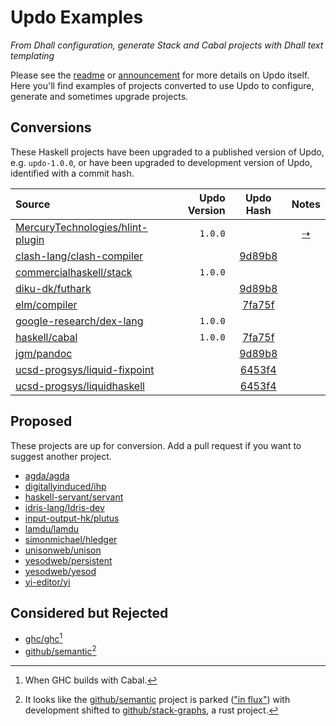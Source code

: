 # Updo Examples

_From Dhall configuration, generate Stack and Cabal projects with Dhall text templating_

Please see the [readme](https://github.com/cabalism/updo#readme) or
[announcement](https://blockscope.com/posts/2023-11-15-updo.html) for more
details on Updo itself. Here you'll find examples of projects converted to use
Updo to configure, generate and sometimes upgrade projects.

## Conversions

These Haskell projects have been upgraded to a published version of Updo, e.g.
`updo-1.0.0`, or have been upgraded to development version of Updo, identified
with a commit hash.

| Source | Updo Version | Updo Hash | Notes |
| :- | -:| :-: | :-: |
| [MercuryTechnologies/hlint-plugin](https://github.com/up-do/hlint-plugin) | `1.0.0` | | [⇢](/hlint-plugin.md) |
| [clash-lang/clash-compiler](https://github.com/up-do/clash-compiler) | | [9d89b8](https://github.com/cabalism/updo/commit/9d89b85a54e49fd0c7a29342cf5b98de2529f588) | |
| [commercialhaskell/stack](https://github.com/up-do/stack) | `1.0.0` | | |
| [diku-dk/futhark](https://github.com/up-do/futhark) | | [9d89b8](https://github.com/cabalism/updo/commit/9d89b85a54e49fd0c7a29342cf5b98de2529f588) | |
| [elm/compiler](https://github.com/up-do/elm-compiler) | | [7fa75f](https://github.com/cabalism/updo/commit/7fa75f53441a5a4b858016744ec275a1e7b6a44a) | |
| [google-research/dex-lang](https://github.com/up-do/dex-lang) | `1.0.0` | | |
| [haskell/cabal](https://github.com/up-do/cabal) | `1.0.0` | [7fa75f](https://github.com/cabalism/updo/commit/7fa75f53441a5a4b858016744ec275a1e7b6a44a) | | 
| [jgm/pandoc](https://github.com/up-do/pandoc) | | [9d89b8](https://github.com/cabalism/updo/commit/9d89b85a54e49fd0c7a29342cf5b98de2529f588) | |
| [ucsd-progsys/liquid-fixpoint](https://github.com/up-do/liquid-fixpoint) | | [6453f4](https://github.com/cabalism/updo/commit/6453f4b8a74f9ca665ff3d21644b1b9284a87a55) | |
| [ucsd-progsys/liquidhaskell](https://github.com/up-do/liquidhaskell) | | [6453f4](https://github.com/cabalism/updo/commit/6453f4b8a74f9ca665ff3d21644b1b9284a87a55) | |

## Proposed

These projects are up for conversion. Add a pull request if you want to suggest
another project.

* [agda/agda](https://github.com/agda/agda)
* [digitallyinduced/ihp](https://github.com/digitallyinduced/ihp)
* [haskell-servant/servant](https://github.com/haskell-servant/servant)
* [idris-lang/Idris-dev](https://github.com/idris-lang/Idris-dev)
* [input-output-hk/plutus](https://github.com/input-output-hk/plutus)
* [lamdu/lamdu](https://github.com/lamdu/lamdu)
* [simonmichael/hledger](https://github.com/simonmichael/hledger)
* [unisonweb/unison](https://github.com/unisonweb/unison/)
* [yesodweb/persistent](https://github.com/yesodweb/persistent)
* [yesodweb/yesod](https://github.com/yesodweb/yesod)
* [yi-editor/yi](https://github.com/yi-editor/yi)

## Considered but Rejected

* [ghc/ghc](https://github.com/ghc/ghc)[^1]
* [github/semantic](https://github.com/github/semantic)[^2]

[^1]: When GHC builds with Cabal.
[^2]: It looks like the [github/semantic]() project is parked (["in
      flux"](https://github.com/github/semantic/issues/698#issuecomment-1503955816))
      with development shifted to
      [github/stack-graphs](https://github.com/github/stack-graphs), a rust
      project.
